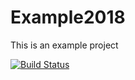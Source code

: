 # Example2018

This is an example project

[![Build Status](https://travis-ci.org/eschnett/Example2018.svg?branch=master)](https://travis-ci.org/eschnett/Example2018)
